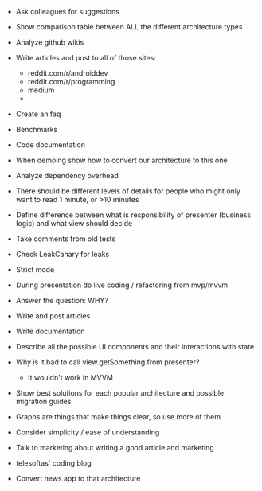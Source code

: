- Ask colleagues for suggestions

- Show comparison table between ALL the different architecture types

- Analyze github wikis

- Write articles and post to all of those sites:
    - reddit.com/r/androiddev
    - reddit.com/r/programming
    - medium
    - 

- Create an faq

- Benchmarks

- Code documentation

- When demoing show how to convert our architecture to this one

- Analyze dependency overhead

- There should be different levels of details for people who might only want to read 1 minute, or >10 minutes

- Define difference between what is responsibility of presenter (business logic) and what view should decide

- Take comments from old tests

- Check LeakCanary for leaks

- Strict mode

- During presentation do live coding / refactoring from mvp/mvvm

- Answer the question: WHY?

- Write and post articles

- Write documentation 

- Describe all the possible UI components and their interactions with state

- Why is it bad to call view.getSomething from presenter?
    * It wouldn't work in MVVM

- Show best solutions for each popular architecture and possible migration guides

- Graphs are things that make things clear, so use more of them

- Consider simplicity / ease of understanding

- Talk to marketing about writing a good article and marketing

- telesoftas' coding blog

- Convert news app to that architecture
